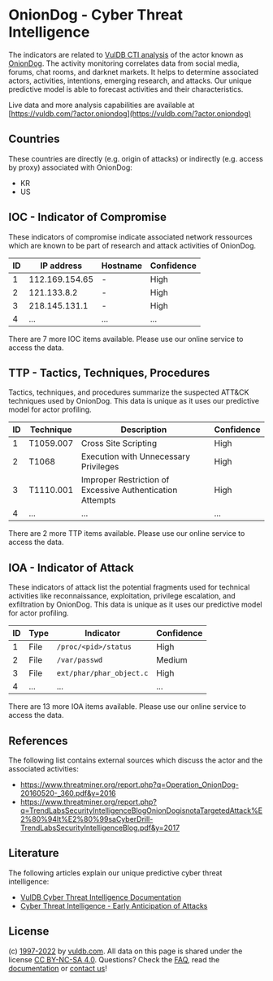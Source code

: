 # OnionDog - Cyber Threat Intelligence

The indicators are related to [VulDB CTI analysis](https://vuldb.com/?kb.cti) of the actor known as [OnionDog](https://vuldb.com/?actor.oniondog). The activity monitoring correlates data from social media, forums, chat rooms, and darknet markets. It helps to determine associated actors, activities, intentions, emerging research, and attacks. Our unique predictive model is able to forecast activities and their characteristics.

Live data and more analysis capabilities are available at [https://vuldb.com/?actor.oniondog](https://vuldb.com/?actor.oniondog)

## Countries

These countries are directly (e.g. origin of attacks) or indirectly (e.g. access by proxy) associated with OnionDog:

* KR
* US

## IOC - Indicator of Compromise

These indicators of compromise indicate associated network ressources which are known to be part of research and attack activities of OnionDog.

ID | IP address | Hostname | Confidence
-- | ---------- | -------- | ----------
1 | 112.169.154.65 | - | High
2 | 121.133.8.2 | - | High
3 | 218.145.131.1 | - | High
4 | ... | ... | ...

There are 7 more IOC items available. Please use our online service to access the data.

## TTP - Tactics, Techniques, Procedures

Tactics, techniques, and procedures summarize the suspected ATT&CK techniques used by OnionDog. This data is unique as it uses our predictive model for actor profiling.

ID | Technique | Description | Confidence
-- | --------- | ----------- | ----------
1 | T1059.007 | Cross Site Scripting | High
2 | T1068 | Execution with Unnecessary Privileges | High
3 | T1110.001 | Improper Restriction of Excessive Authentication Attempts | High
4 | ... | ... | ...

There are 2 more TTP items available. Please use our online service to access the data.

## IOA - Indicator of Attack

These indicators of attack list the potential fragments used for technical activities like reconnaissance, exploitation, privilege escalation, and exfiltration by OnionDog. This data is unique as it uses our predictive model for actor profiling.

ID | Type | Indicator | Confidence
-- | ---- | --------- | ----------
1 | File | `/proc/<pid>/status` | High
2 | File | `/var/passwd` | Medium
3 | File | `ext/phar/phar_object.c` | High
4 | ... | ... | ...

There are 13 more IOA items available. Please use our online service to access the data.

## References

The following list contains external sources which discuss the actor and the associated activities:

* https://www.threatminer.org/report.php?q=Operation_OnionDog-20160520-_360.pdf&y=2016
* https://www.threatminer.org/report.php?q=TrendLabsSecurityIntelligenceBlogOnionDogisnotaTargetedAttack%E2%80%94It%E2%80%99saCyberDrill-TrendLabsSecurityIntelligenceBlog.pdf&y=2017

## Literature

The following articles explain our unique predictive cyber threat intelligence:

* [VulDB Cyber Threat Intelligence Documentation](https://vuldb.com/?kb.cti)
* [Cyber Threat Intelligence - Early Anticipation of Attacks](https://www.scip.ch/en/?labs.20201022)

## License

(c) [1997-2022](https://vuldb.com/?kb.changelog) by [vuldb.com](https://vuldb.com/?kb.about). All data on this page is shared under the license [CC BY-NC-SA 4.0](https://creativecommons.org/licenses/by-nc-sa/4.0/). Questions? Check the [FAQ](https://vuldb.com/?kb.faq), read the [documentation](https://vuldb.com/?kb) or [contact us](https://vuldb.com/?contact)!

